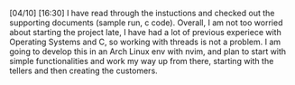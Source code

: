 [04/10] [16:30]
I have read through the instuctions and checked out the supporting documents (sample run, c code). Overall, I am not too worried about starting the project late, I have had a lot of previous experiece with Operating Systems and C, so working with threads is not a problem. I am going to develop this in an Arch Linux env with nvim, and plan to start with simple functionalities and work my way up from there, starting with the tellers and then creating the customers.
